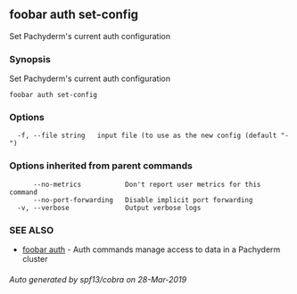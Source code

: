 ## foobar auth set-config

Set Pachyderm's current auth configuration

### Synopsis


Set Pachyderm's current auth configuration

```
foobar auth set-config
```

### Options

```
  -f, --file string   input file (to use as the new config (default "-")
```

### Options inherited from parent commands

```
      --no-metrics           Don't report user metrics for this command
      --no-port-forwarding   Disable implicit port forwarding
  -v, --verbose              Output verbose logs
```

### SEE ALSO
* [foobar auth](foobar_auth.md)	 - Auth commands manage access to data in a Pachyderm cluster

###### Auto generated by spf13/cobra on 28-Mar-2019
